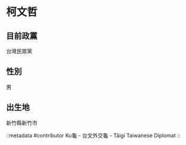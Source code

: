 # 柯文哲

## 目前政黨

台灣民眾黨

## 性別

男

## 出生地

新竹縣新竹市

::metadata
#contributor
Ku龜 - 台文外交龜 - Tâigí Taiwanese Diplomat
::
